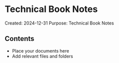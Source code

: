 # Technical Book Notes
Created: 2024-12-31
Purpose: Technical Book Notes

## Contents
- Place your documents here
- Add relevant files and folders
